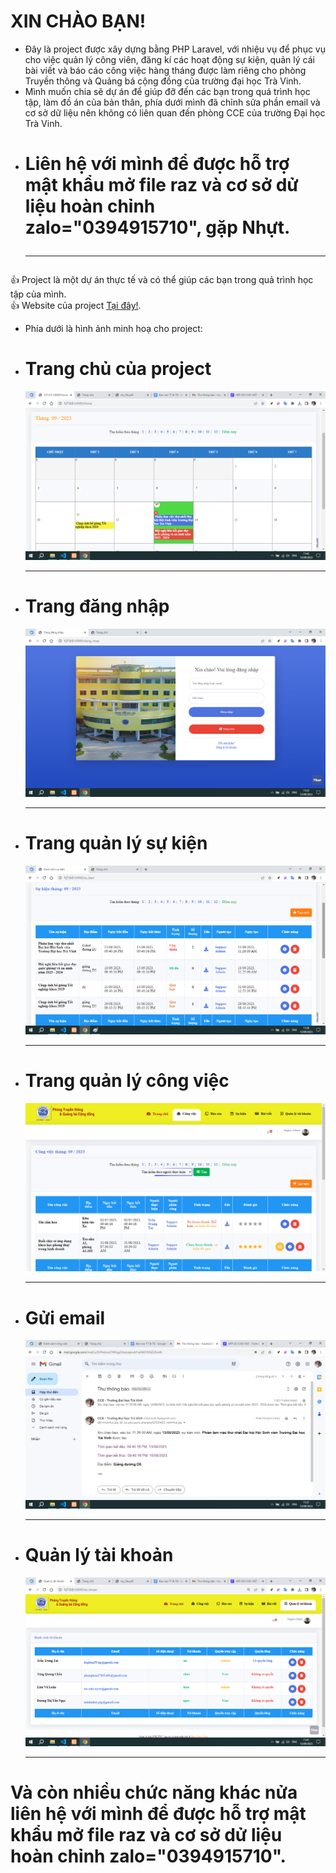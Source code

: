 # **XIN CHÀO BẠN!**<br>
  - Đây là project được xây dựng bằng PHP Laravel, với nhiệu vụ để phục vụ cho việc quản lý công viên, đăng kí các hoạt động sự kiện, quản lý cái bài viết và báo cáo công việc hàng tháng được làm riêng cho phòng Truyền thông và Quảng bá cộng đồng của trường đại học Trà Vinh.<br>
  - Mình muốn chia sẽ dự án để giúp đỡ đến các bạn trong quá trình học tập, làm đồ án của bản thân, phía dưới mình đã chỉnh sửa phần email và cơ sở dữ liệu nên không có liên quan đến phòng CCE của trường Đại học Trà Vinh.
  - # Liên hệ với mình để được hỗ trợ mật khẩu mở file raz và cơ sở dử liệu hoàn chỉnh zalo="0394915710", gặp Nhựt.<hr>
:+1: Project là một dự án thực tế và có thể giúp các bạn trong quả trình học tập của mình.<br>
:+1: Website của project <a href="https://sukientvu.online/event/public/home">Tại đây!</a>.<br>
  - Phía dưới là hình ảnh minh hoạ cho project:
  - # **Trang chủ của project**
    ![feature-image](https://github.com/nhut-py/laravel_phan_mem_cho_tvu/blob/main/img/trang_chu.jpg)<hr>
  - # **Trang đăng nhập**
    ![feature-image](https://github.com/nhut-py/laravel_phan_mem_cho_tvu/blob/main/img/dang_nhap.jpg)<hr>
  - # **Trang quản lý sự kiện**
    ![feature-image](https://github.com/nhut-py/laravel_phan_mem_cho_tvu/blob/main/img/ql_su_kien.jpg)<hr>
  - # **Trang quản lý công việc**
    ![feature-image](https://github.com/nhut-py/laravel_phan_mem_cho_tvu/blob/main/img/ql_cong_viec.jpg)<hr>
  - # **Gửi email**
    ![feature-image](https://github.com/nhut-py/laravel_phan_mem_cho_tvu/blob/main/img/gui_email.jpg)<hr>
  - # **Quản lý tài khoản**
    ![feature-image](https://github.com/nhut-py/laravel_phan_mem_cho_tvu/blob/main/img/tai_khoan.jpg)<hr>
# Và còn nhiều chức năng khác nửa liên hệ với mình để được hỗ trợ mật khẩu mở file raz và cơ sở dử liệu hoàn chỉnh zalo="0394915710".

